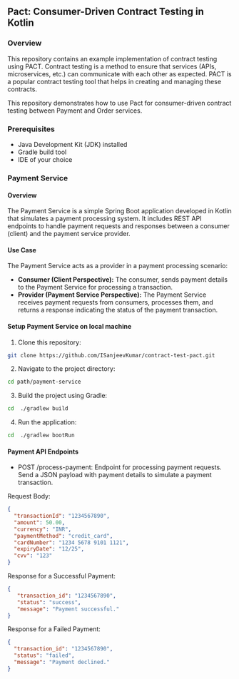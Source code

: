 ## Pact: Consumer-Driven Contract Testing in Kotlin

### Overview

This repository contains an example implementation of contract testing using PACT. Contract testing is a method to
ensure that services (APIs, microservices, etc.) can communicate with each other as expected. PACT is a popular contract
testing tool that helps in creating and managing these contracts.

This repository demonstrates how to use Pact for consumer-driven contract testing between Payment and Order services.

### Prerequisites

- Java Development Kit (JDK) installed
- Gradle build tool
- IDE of your choice

### Payment Service

#### Overview

The Payment Service is a simple Spring Boot application developed in Kotlin that simulates a payment processing system. It includes REST API endpoints to handle payment requests and responses between a consumer (client) and the payment service provider.

#### Use Case

The Payment Service acts as a provider in a payment processing scenario:

- **Consumer (Client Perspective):** The consumer, sends payment details to the Payment Service for processing a transaction.
- **Provider (Payment Service Perspective):** The Payment Service receives payment requests from consumers, processes them, and returns a response indicating the status of the payment transaction.

####  Setup Payment Service on local machine

1. Clone this repository:
```bash
git clone https://github.com/ISanjeevKumar/contract-test-pact.git
````
2. Navigate to the project directory:
```bash
cd path/payment-service
````
3. Build the project using Gradle:
```bash
cd  ./gradlew build
````
4. Run the application:
```bash
cd  ./gradlew bootRun
````
#### Payment API Endpoints
* POST /process-payment: Endpoint for processing payment requests. Send a JSON payload with payment details to simulate a payment transaction.

Request Body:
```json
{
  "transactionId": "1234567890",
  "amount": 50.00,
  "currency": "INR",
  "paymentMethod": "credit_card",
  "cardNumber": "1234 5678 9101 1121",
  "expiryDate": "12/25",
  "cvv": "123"
}
```
Response for a Successful Payment:
```json
{
   "transaction_id": "1234567890",
   "status": "success",
   "message": "Payment successful."
}
```
Response for a Failed Payment:
```json
{
  "transaction_id": "1234567890",
  "status": "failed",
  "message": "Payment declined."
}
```
